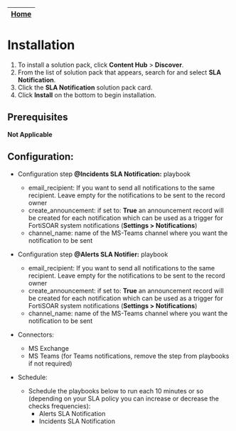 | [Home](../README.md) |
|--------------------------------------------|

# Installation

1. To install a solution pack, click **Content Hub** > **Discover**.
2. From the list of solution pack that appears, search for and select **SLA Notification**.
3. Click the **SLA Notification** solution pack card.
4. Click **Install** on the bottom to begin installation.

## Prerequisites
**Not Applicable**

## Configuration:
- Configuration step **@Incidents SLA Notification:** playbook
    -  email_recipient: If you want to send all notifications to the same recipient. Leave empty for the notifications to be sent to the record owner
    -  create_announcement: if set to: **True** an announcement record will be created for each notification which can be used as a trigger for FortiSOAR system notifications (**Settings > Notifications**)
    -  channel_name: name of the MS-Teams channel where you want the notification to be sent

- Configuration step **@Alerts SLA Notifier:** playbook
    -  email_recipient: If you want to send all notifications to the same recipient. Leave empty for the notifications to be sent to the record owner
    -  create_announcement: if set to: **True** an announcement record will be created for each notification which can be used as a trigger for FortiSOAR system notifications (**Settings > Notifications**)
    -  channel_name: name of the MS-Teams channel where you want the notification to be sent

- Connectors:
    - MS Exchange
    - MS Teams (for Teams notifications, remove the step from playbooks if not required)

- Schedule:
    - Schedule the playbooks below to run each 10 minutes or so (depending on your SLA policy you can increase or decrease the checks frequencies):
        - Alerts SLA Notification
        - Incidents SLA Notification
